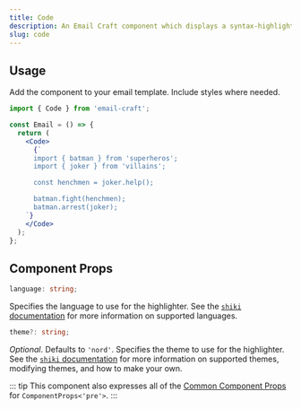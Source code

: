 ```yaml
---
title: Code
description: An Email Craft component which displays a syntax-highlighted code block using <a href="https://shiki.matsu.io/">Shiki</a>
slug: code
---
```


<!--@include: @/include/header.md-->

<!--@include: @/include/install.md-->

## Usage

Add the component to your email template. Include styles where needed.

```jsx
import { Code } from 'email-craft';

const Email = () => {
  return (
    <Code>
      {`
      import { batman } from 'superheros';
      import { joker } from 'villains';

      const henchmen = joker.help();

      batman.fight(henchmen);
      batman.arrest(joker);
    `}
    </Code>
  );
};
```

## Component Props

```ts
language: string;
```

Specifies the language to use for the highlighter. See the [`shiki` documentation](https://github.com/shikijs/shiki/blob/main/docs/languages.md) for more information on supported languages.

```ts
theme?: string;
```

_Optional_. Defaults to `'nord'`. Specifies the theme to use for the highlighter. See the [`shiki` documentation](https://github.com/shikijs/shiki/blob/main/docs/themes.md) for more information on supported themes, modifying themes, and how to make your own.

::: tip
This component also expresses all of the [Common Component Props](https://react.dev/reference/react-dom/components/common) for `ComponentProps<'pre'>`.
:::
